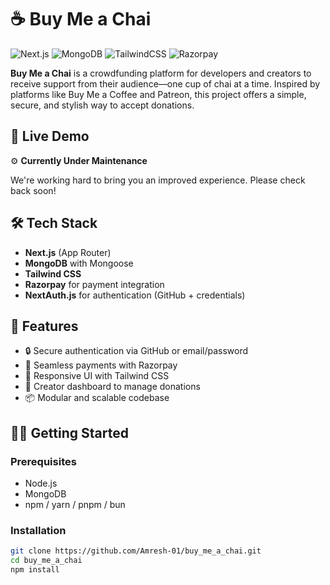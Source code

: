 # ☕ Buy Me a Chai

![Next.js](https://img.shields.io/badge/Next.js-000000?style=for-the-badge&logo=next.js&logoColor=white)
![MongoDB](https://img.shields.io/badge/MongoDB-4EA94B?style=for-the-badge&logo=mongodb&logoColor=white)
![TailwindCSS](https://img.shields.io/badge/TailwindCSS-38B2AC?style=for-the-badge&logo=tailwind-css&logoColor=white)
![Razorpay](https://img.shields.io/badge/Razorpay-3395FF?style=for-the-badge&logo=razorpay&logoColor=white)
  
**Buy Me a Chai** is a crowdfunding platform for developers and creators to receive support from their audience—one cup of chai at a time. Inspired by platforms like Buy Me a Coffee and Patreon, this project offers a simple, secure, and stylish way to accept donations.

## 🚀 Live Demo

⚙️ **Currently Under Maintenance**

We're working hard to bring you an improved experience. Please check back soon!

## 🛠️ Tech Stack

- **Next.js** (App Router)
- **MongoDB** with Mongoose
- **Tailwind CSS**
- **Razorpay** for payment integration
- **NextAuth.js** for authentication (GitHub + credentials)

## 🔐 Features

- 🔒 Secure authentication via GitHub or email/password
- 💸 Seamless payments with Razorpay
- 🎨 Responsive UI with Tailwind CSS
- 🧾 Creator dashboard to manage donations
- 📦 Modular and scalable codebase

## 🧑‍💻 Getting Started

### Prerequisites

- Node.js
- MongoDB
- npm / yarn / pnpm / bun

### Installation

```bash
git clone https://github.com/Amresh-01/buy_me_a_chai.git
cd buy_me_a_chai
npm install